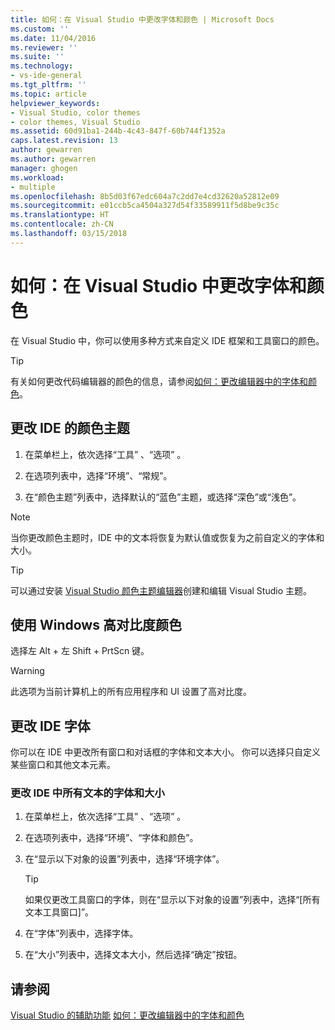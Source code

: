 ```yaml
---
title: 如何：在 Visual Studio 中更改字体和颜色 | Microsoft Docs
ms.custom: ''
ms.date: 11/04/2016
ms.reviewer: ''
ms.suite: ''
ms.technology:
- vs-ide-general
ms.tgt_pltfrm: ''
ms.topic: article
helpviewer_keywords:
- Visual Studio, color themes
- color themes, Visual Studio
ms.assetid: 60d91ba1-244b-4c43-847f-60b744f1352a
caps.latest.revision: 13
author: gewarren
ms.author: gewarren
manager: ghogen
ms.workload:
- multiple
ms.openlocfilehash: 8b5d03f67edc604a7c2dd7e4cd32620a52812e09
ms.sourcegitcommit: e01ccb5ca4504a327d54f33589911f5d8be9c35c
ms.translationtype: HT
ms.contentlocale: zh-CN
ms.lasthandoff: 03/15/2018
---
```

# <a name="how-to-change-fonts-and-colors-in-visual-studio"></a>如何：在 Visual Studio 中更改字体和颜色

在 Visual Studio 中，你可以使用多种方式来自定义 IDE 框架和工具窗口的颜色。

> [!TIP]
> 有关如何更改代码编辑器的颜色的信息，请参阅[如何：更改编辑器中的字体和颜色](../ide/reference/how-to-change-fonts-and-colors-in-the-editor.md)。

## <a name="change-the-color-theme-of-the-ide"></a>更改 IDE 的颜色主题

1. 在菜单栏上，依次选择“工具” 、“选项” 。

1. 在选项列表中，选择“环境”、“常规”。

1. 在“颜色主题”列表中，选择默认的“蓝色”主题，或选择“深色”或“浅色”。

> [!NOTE]
> 当你更改颜色主题时，IDE 中的文本将恢复为默认值或恢复为之前自定义的字体和大小。

> [!TIP]
> 可以通过安装 [Visual Studio 颜色主题编辑器](https://marketplace.visualstudio.com/items?itemName=VisualStudioPlatformTeam.VisualStudio2017ColorThemeEditor)创建和编辑 Visual Studio 主题。

## <a name="use-windows-high-contrast-colors"></a>使用 Windows 高对比度颜色

选择左 Alt + 左 Shift + PrtScn 键。

> [!WARNING]
> 此选项为当前计算机上的所有应用程序和 UI 设置了高对比度。

## <a name="change-ide-fonts"></a>更改 IDE 字体

你可以在 IDE 中更改所有窗口和对话框的字体和文本大小。 你可以选择只自定义某些窗口和其他文本元素。

### <a name="to-change-the-font-and-size-of-all-text-in-the-ide"></a>更改 IDE 中所有文本的字体和大小

1. 在菜单栏上，依次选择“工具” 、“选项” 。

1. 在选项列表中，选择“环境”、“字体和颜色”。

1. 在“显示以下对象的设置”列表中，选择“环境字体”。

    > [!TIP]
    > 如果仅更改工具窗口的字体，则在“显示以下对象的设置”列表中，选择“[所有文本工具窗口]”。

1. 在“字体”列表中，选择字体。

1. 在“大小”列表中，选择文本大小，然后选择“确定”按钮。

## <a name="see-also"></a>请参阅

[Visual Studio 的辅助功能](../ide/reference/accessibility-features-of-visual-studio.md)
[如何：更改编辑器中的字体和颜色](../ide/reference/how-to-change-fonts-and-colors-in-the-editor.md)